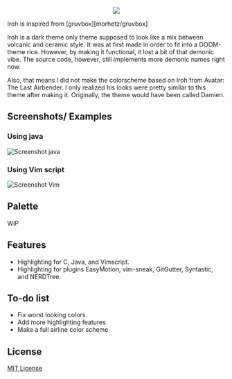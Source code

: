 <p align="center"><img src="https://i.imgur.com/gV3KaCN.png"></p>

Iroh is inspired from [gruvbox][morhetz/gruvbox]

Iroh is a dark theme only theme supposed to look like a mix between volcanic and 
ceramic style. It was at first made in order to fit into a DOOM-theme rice. 
However, by making it functional, it lost a bit of that demonic vibe.
The source code, however, still implements more demonic names right now.

Also, that means I did not make the colorscheme based on Iroh from Avatar: 
The Last Airbender.
I only realized his looks were pretty similar to this theme after making it.
Originally, the theme would have been called Damien.

Screenshots/ Examples
---------------------

### Using java

![Screenshot java](https://i.imgur.com/ALslMCw.png)

### Using Vim script

![Screenshot Vim](https://i.imgur.com/uqRbmxQ.png?0)

Palette
-------

WIP

Features
--------

* Highlighting for C, Java, and Vimscript.
* Highlighting for plugins EasyMotion, vim-sneak, GitGutter, Syntastic, and NERDTree.

To-do list
----------

* Fix worst looking colors.
* Add more highlighting features
* Make a full airline color scheme

License
-------

[MIT License](./LICENSE)
